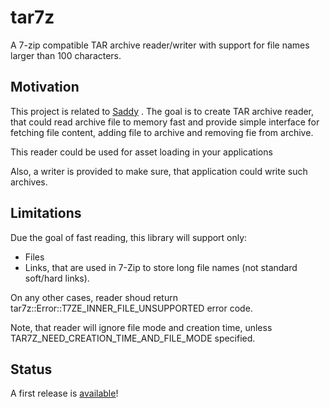 # tar7z
A 7-zip compatible TAR archive reader/writer with support for file names larger than 100 characters.

## Motivation

This project is related to [Saddy](https://github.com/mamontov-cpp/saddy-graphics-engine-2d) . The goal is to create TAR archive reader, that could read archive file to memory fast and provide simple interface for fetching file content, adding file to archive and removing fie from archive.

This reader could be used for asset loading in  your  applications

Also, a writer is provided to make sure, that application could write such archives.

## Limitations

Due the goal of fast reading, this library will support only:

 * Files
 * Links, that are used in 7-Zip to store long file names (not standard soft/hard links).

On any other cases, reader shoud return tar7z::Error::T7ZE_INNER_FILE_UNSUPPORTED error code. 

Note, that reader will ignore file mode and creation time, unless TAR7Z_NEED_CREATION_TIME_AND_FILE_MODE specified. 

## Status

A first release is [available](https://github.com/mamontov-cpp/tar7z/releases/tag/1.0.1)!

